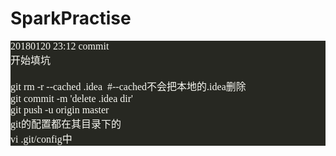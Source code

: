 # SparkPractise

<pre style="background-color:#272822;color:#f8f8f2;font-family:'Menlo';font-size:12.0pt;">20180120 23:12 commit<br>开始填坑<br><br>git rm -r --cached .idea  #--cached不会把本地的.idea删除<br>git commit -m 'delete .idea dir'<br>git push -u origin master<br>git的配置都在其目录下的<br>vi .git/config中</pre>
